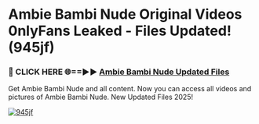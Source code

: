 # Ambie Bambi Nude Original Videos 0nlyFans Leaked - Files Updated! (945jf)

<h3>🔴 CLICK HERE 🌐==►► <a href="https://tinyurl.com/5h6xmrr3" rel="nofollow">Ambie Bambi Nude Updated Files</a></h3>

Get Ambie Bambi Nude and all content. Now you can access all videos and pictures of Ambie Bambi Nude. New Updated Files 2025!

[![945jf](https://i.imgur.com/KVD873Z.gif)](https://tinyurl.com/5h6xmrr3)

